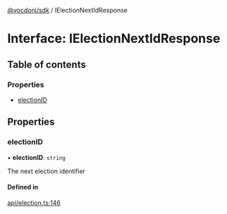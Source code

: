 [@vocdoni/sdk](/sdk) / IElectionNextIdResponse

# Interface: IElectionNextIdResponse

## Table of contents

### Properties

- [electionID](IElectionNextIdResponse#electionid)

## Properties

### electionID

• **electionID**: `string`

The next election identifier

#### Defined in

[api/election.ts:146](https://github.com/vocdoni/vocdoni-sdk/blob/1053e59/src/api/election.ts#L146)
